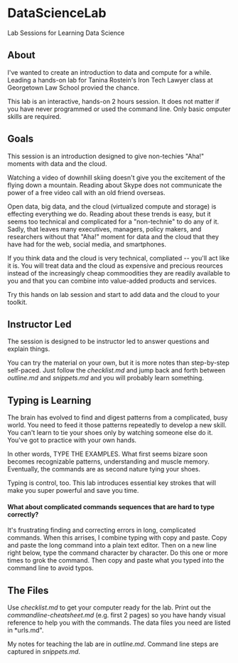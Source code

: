 DataScienceLab
==============

Lab Sessions for Learning Data Science

## About
I've wanted to create an introduction to data and compute for a while. Leading a hands-on lab for Tanina Rostein's Iron Tech Lawyer class at Georgetown Law School provied the chance. 

This lab is an interactive, hands-on 2 hours session. It does not matter if you have never programmed or used the command line. Only basic omputer skills are required.

## Goals
This session is an introduction designed to give non-techies "Aha!" moments with data and the cloud.

Watching a video of downhill skiing doesn't give you the excitement of the flying down a mountain. Reading about Skype does not communicate the power of a free video call with an old friend overseas. 

Open data, big data, and the cloud (virtualized compute and storage) is effecting everything we do. Reading about these trends is easy, but it seems too technical and complicated for a "non-technie" to do any of it. Sadly, that leaves many executives, managers, policy makers, and researchers without that "Aha!" moment for data and the cloud that they have had for the web, social media, and smartphones. 

If you think data and the cloud is very technical, compliated -- you'll act like it is. You will treat data and the cloud as expensive and precious reources instead of the increasingly cheap commoodities they are readily available to you and that you can combine into value-added products and services.

Try this hands on lab session and start to add data and the cloud to your toolkit.

## Instructor Led
The session is designed to be instructor led to answer questions and explain things.

You can try the material on your own, but it is more notes than step-by-step self-paced. Just follow the *checklist.md* and jump back and forth between *outline.md* and *snippets.md* and you will probably learn something.

## Typing is Learning
The brain has evolved to find and digest patterns from a complicated, busy world. You need to feed it those patterns repeatedly to develop a new skill. You can't learn to tie your shoes only by watching someone else do it. You've got to practice with your own hands.

In other words, TYPE THE EXAMPLES. What first seems bizare soon becomes recognizable patterns, understanding and muscle memory. Eventually, the commands are as second nature tying your shoes. 

Typing is control, too. This lab introduces essential key strokes that will make you super powerful and save you time.

#### What about complicated commands sequences that are hard to type correctly?  
It's frustrating finding and correcting errors in long, complicated commands. When this arrises, I combine typing with copy and paste. Copy and paste the long command into a plain text editor. Then on a new line right below, type the command character by character. Do this one or more times to grok the command. Then copy and paste what you typed into the command line to avoid typos.

## The Files

Use *checklist.md* to get your computer ready for the lab. Print out the *commandline-cheatsheet.md* (e.g. first 2 pages) so you have handy visual reference to help you with the commands. The data files you need are listed in *urls.md". 

My notes for teaching the lab are in *outline.md*. 	Command line steps are captured in *snippets.md*. 
